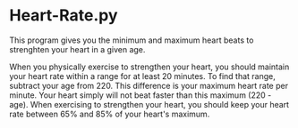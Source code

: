 # Heart-Rate.py
This program gives you the minimum and maximum heart beats to strenghten your heart in a given age.

When you physically exercise to strengthen your heart, you
should maintain your heart rate within a range for at least 20
minutes. To find that range, subtract your age from 220. This
difference is your maximum heart rate per minute. Your heart
simply will not beat faster than this maximum (220 - age).
When exercising to strengthen your heart, you should keep your
heart rate between 65% and 85% of your heart's maximum.
